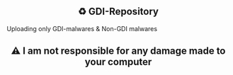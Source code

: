 <h2 align="center">♻ GDI-Repository</h2>
Uploading only GDI-malwares & Non-GDI malwares
<h2 align="center">⚠ I am not responsible for any damage made to your computer</h2>
